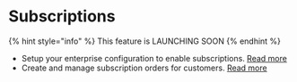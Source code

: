 # Subscriptions

{% hint style="info" %}
This feature is LAUNCHING SOON
{% endhint %}

* Setup your enterprise configuration to enable subscriptions. [Read more](subscriptions-configuration.md)
* Create and manage subscription orders for customers. [Read more](subscriptions-creating-and-managing-orders.md)


